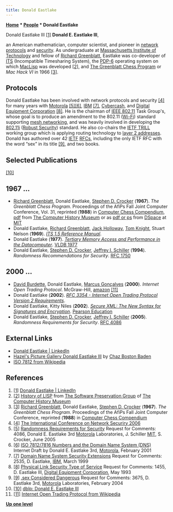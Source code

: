 ```yaml
---
title: Donald Eastlake
---
```

**[Home](Home "Home") * [People](People "People") * Donald Eastlake**

[](https://www.linkedin.com/in/eastlake/) Donald Eastlake III <a id="cite-note-1" href="#cite-ref-1">[1]</a>
**Donald E. Eastlake III**,

an American mathematician, computer scientist, and pioneer in [network protocols](https://en.wikipedia.org/wiki/Communications_protocol) and [security](https://en.wikipedia.org/wiki/Network_security). As undergraduate at [Massachusetts Institute of Technology](Massachusetts_Institute_of_Technology "Massachusetts Institute of Technology") and fellow of [Richard Greenblatt](Richard_Greenblatt "Richard Greenblatt"), Eastlake was co-developer of [ITS](index.php?title=ITS&action=edit&redlink=1 "ITS (page does not exist)") (Incompatible Timesharing System), the [PDP-6](PDP-6 "PDP-6") operating system on which [MacLisp](index.php?title=LISP&action=edit&redlink=1 "LISP (page does not exist)") was developed <a id="cite-note-2" href="#cite-ref-2">[2]</a>, and [The Greenblatt Chess Program](Mac_Hack "Mac Hack") or *Mac Hack VI* in 1966 <a id="cite-note-3" href="#cite-ref-3">[3]</a>.

## Protocols

Donald Eastlake has been involved with network protocols and security <a id="cite-note-4" href="#cite-ref-4">[4]</a> for many years with [Motorola](index.php?title=Motorola&action=edit&redlink=1 "Motorola (page does not exist)") <a id="cite-note-5" href="#cite-ref-5">[5]</a><a id="cite-note-6" href="#cite-ref-6">[6]</a>, [IBM](index.php?title=IBM&action=edit&redlink=1 "IBM (page does not exist)") <a id="cite-note-7" href="#cite-ref-7">[7]</a>, [Cybercash](https://en.wikipedia.org/wiki/CyberCash), and [Digital Equipment Corporation](index.php?title=DEC&action=edit&redlink=1 "DEC (page does not exist)") <a id="cite-note-8" href="#cite-ref-8">[8]</a>. He is the chairman of [IEEE 802.11](https://en.wikipedia.org/wiki/IEEE_802.11) Task Group's, whose goal is to produce an amendment to the 802.11 ([Wi-Fi](https://en.wikipedia.org/wiki/Wi-Fi)) standard supporting [mesh networking](https://en.wikipedia.org/wiki/Mesh_networking), and was heavily involved in developing the [802.11i](https://en.wikipedia.org/wiki/IEEE_802.11i-2004) ([Robust Security](https://en.wikipedia.org/wiki/Robust_Security_Network)) standard. He also co-chairs the [IETF TRILL](http://www.ietf.org/html.charters/trill-charter.html) working group which is applying routing technology to [layer 2 addresses](https://en.wikipedia.org/wiki/Network_switch#Layer_2). Donald has authored over 42 [IETF](https://en.wikipedia.org/wiki/Internet_Engineering_Task_Force) [RFCs](https://en.wikipedia.org/wiki/Request_for_Comments), including the only IETF RFC with the word “sex” in its title <a id="cite-note-9" href="#cite-ref-9">[9]</a>, and two books.

## Selected Publications

<a id="cite-note-10" href="#cite-ref-10">[10]</a>

## 1967 ...

- [Richard Greenblatt](Richard_Greenblatt "Richard Greenblatt"), Donald Eastlake, [Stephen D. Crocker](Stephen_D._Crocker "Stephen D. Crocker") (**1967**). *The Greenblatt Chess Program*. Proceedings of the AfiPs Fall Joint Computer Conference, Vol. 31, reprinted (**1988**) in [Computer Chess Compendium](Computer_Chess_Compendium "Computer Chess Compendium"), [pdf](http://archive.computerhistory.org/projects/chess/related_materials/text/2-4.Greenblatt_Chess_Program/The_Greenblatt_Chess_Program.Greenblatt_Eastlake_Crocker.1967.Fall_Joint_Computer_Conference.062303060.sm.pdf) from [The Computer History Museum](The_Computer_History_Museum "The Computer History Museum") or as [pdf or ps](http://dspace.mit.edu/handle/1721.1/6176) from [DSpace](http://libraries.mit.edu/dspace-mit/) at [MIT](Massachusetts_Institute_of_Technology "Massachusetts Institute of Technology")
- Donald Eastlake, [Richard Greenblatt](Richard_Greenblatt "Richard Greenblatt"), [Jack Holloway](Jack_Holloway "Jack Holloway"), [Tom Knight](Mathematician#TKnight "Mathematician"), Stuart Nelson (**1969**). *[ITS 1.5 Reference Manual](https://dspace.mit.edu/handle/1721.1/6165)*.
- Donald Eastlake (**1977**). *[Tertiary Memory Access and Performance in the Datacomputer](https://www.researchgate.net/publication/221310243_Tertiary_Memory_Access_and_Performance_in_the_Datacomputer)*. [VLDB 1977](http://www.informatik.uni-trier.de/~ley/db/conf/vldb/vldb77.html#Eastlake77)
- Donald Eastlake, [Stephen D. Crocker](Stephen_D._Crocker "Stephen D. Crocker"), [Jeffrey I. Schiller](https://jis.qyv.name/) (**1994**). *Randomness Recommendations for Security*. [RFC 1750](https://www.ietf.org/rfc/rfc1750.txt)

## 2000 ...

- [David Burdette](https://www.amazon.com/David-Burdett/e/B001KCRS52/ref=ntt_dp_epwbk_0), Donald Eastlake, [Marcus Gonçalves](http://www.marcusgoncalves.com/biography.html) (**2000**). *Internet Open Trading Protocol*. McGraw-Hill, [amazon](https://www.amazon.com/Internet-Protocol-Eastlake-Goncalves-Burdette/dp/0071355014) <a id="cite-note-11" href="#cite-ref-11">[11]</a>
- Donald Eastlake (**2002**). *[RFC 3354 - Internet Open Trading Protocol Version 2 Requirements](http://www.faqs.org/rfcs/rfc3354.html)*.
- Donald Eastlake, Kitty Niles (**2002**). *[Secure XML: The New Syntax for Signatures and Encryption](http://www.pearsonhighered.com/educator/product/Secure-XML-The-New-Syntax-for-Signatures-and-Encryption/9780201756050.page)*. [Pearson Education](https://en.wikipedia.org/wiki/Pearson_Education)
- Donald Eastlake, [Stephen D. Crocker](Stephen_D._Crocker "Stephen D. Crocker"), [Jeffrey I. Schiller](https://jis.qyv.name/) (**2005**). *Randomness Requirements for Security*. [RFC 4086](https://tools.ietf.org/html/rfc4086)

## External Links

- [Donald Eastlake | LinkedIn](http://www.linkedin.com/in/eastlake)
- [Hazel's Picture Gallery Donald Eastlake III](http://www.boston-baden.com/hazel/Pix/A/donaldeastlakeiii.htm) by [Chaz Boston Baden](http://www.boston-baden.com/)
- [ISO 7812 from Wikipedia](https://en.wikipedia.org/wiki/ISO_7812)

## References

1. <a id="cite-ref-1" href="#cite-note-1">[1]</a> [Donald Eastlake | LinkedIn](http://www.linkedin.com/in/eastlake)
1. <a id="cite-ref-2" href="#cite-note-2">[2]</a> [History of LISP](http://www.softwarepreservation.org/projects/LISP/) from [The Software Preservation Group](http://www.softwarepreservation.org/) of [The Computer History Museum](http://www.computerhistory.org/)
1. <a id="cite-ref-3" href="#cite-note-3">[3]</a> [Richard Greenblatt](Richard_Greenblatt "Richard Greenblatt"), Donald Eastlake, [Stephen D. Crocker](Stephen_D._Crocker "Stephen D. Crocker") (**1967**). *The Greenblatt Chess Program*. Proceedings of the AfiPs Fall Joint Computer Conference, reprinted (**1988**) in [Computer Chess Compendium](Computer_Chess_Compendium "Computer Chess Compendium")
1. <a id="cite-ref-4" href="#cite-note-4">[4]</a> [The International Conference on Network Securiry 2006](http://www.isocore.com/networksecurity2006/programbio.htm)
1. <a id="cite-ref-5" href="#cite-note-5">[5]</a> [Randomness Requirements for Security](http://tools.ietf.org/html/rfc4086) Request for Comments: 4086, Donald E. Eastlake 3rd [Motorola](index.php?title=Motorola&action=edit&redlink=1 "Motorola (page does not exist)") Laboratories, J. Schiller [MIT](Massachusetts_Institute_of_Technology "Massachusetts Institute of Technology"), S. Crocker, June 2005
1. <a id="cite-ref-6" href="#cite-note-6">[6]</a> [ISO 7812/7816 Numbers and the Domain Name System (DNS)](http://www.watersprings.org/pub/id/draft-eastlake-card-map-08.txt) Internet Draft by Donald E. Eastlake 3rd, [Motorola](index.php?title=Motorola&action=edit&redlink=1 "Motorola (page does not exist)"), February 2001
1. <a id="cite-ref-7" href="#cite-note-7">[7]</a> [Domain Name System Security Extensions](http://www.ietf.org/rfc/rfc2535.txt) Request for Comments: 2535, D. Eastlake, [IBM](index.php?title=IBM&action=edit&redlink=1 "IBM (page does not exist)"), March 1999
1. <a id="cite-ref-8" href="#cite-note-8">[8]</a> [Physical Link Security Type of Service](http://www.heise.de/netze/rfc/rfcs/rfc1455.shtml) Request for Comments: 1455, D. Eastlake III, [Digital Equipment Corporation](index.php?title=DEC&action=edit&redlink=1 "DEC (page does not exist)"), May 1993
1. <a id="cite-ref-9" href="#cite-note-9">[9]</a> [.sex Considered Dangerous](ftp://ftp.rfc-editor.org/in-notes/rfc3675.txt) Request for Comments: 3675, D. Eastlake 3rd, [Motorola](index.php?title=Motorola&action=edit&redlink=1 "Motorola (page does not exist)") Laboratories, February 2004
1. <a id="cite-ref-10" href="#cite-note-10">[10]</a> [dblp: Donald E. Eastlake III](https://dblp.uni-trier.de/pers/hd/e/Eastlake_III:Donald_E=)
1. <a id="cite-ref-11" href="#cite-note-11">[11]</a> [Internet Open Trading Protocol from Wikipedia](https://en.wikipedia.org/wiki/Internet_Open_Trading_Protocol)

**[Up one level](People "People")**

